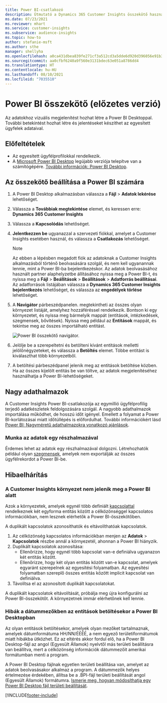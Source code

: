 ```yaml
---
title: Power BI-csatlakozó
description: Útmutató a Dynamics 365 Customer Insights összekötő használatához a Power BI megoldásban.
ms.date: 07/23/2021
ms.reviewer: mhart
ms.service: customer-insights
ms.subservice: audience-insights
ms.topic: how-to
author: stefanie-msft
ms.author: sthe
manager: shellyha
ms.openlocfilehash: a0ca431dbea839fe271cf3a512cd3a5dde6d920d396056e91b33bcf7ed84272a
ms.sourcegitcommit: aa0cfbf6240a9f560e3131bdec63e051a8786dd4
ms.translationtype: HT
ms.contentlocale: hu-HU
ms.lasthandoff: 08/10/2021
ms.locfileid: "7035510"
---
```

# <a name="connector-for-power-bi-preview"></a>Power BI összekötő (előzetes verzió)

Az adatokhoz vizuális megjelenítést hozhat létre a Power BI Desktoppal. További betekintést hozhat létre és jelentéseket készíthet az egyesített ügyfelek adataival.

## <a name="prerequisites"></a>Előfeltételek

- Az egyesített ügyfélprofilokkal rendelkezik.
- A [Microsoft Power BI Desktop](https://powerbi.microsoft.com/desktop/) legújabb verziója telepítve van a számítógépére. [További információk: Power BI Desktop](/power-bi/desktop-what-is-desktop).

## <a name="configure-the-connector-for-power-bi"></a>Az összekötő beállítása a Power BI számára

1. A Power BI Desktop alkalmazásban válassza a **Fájl** > **Adatok lekérése** lehetőséget.

1. Válassza a **Továbbiak megtekintése** elemet, és keressen erre: **Dynamics 365 Customer Insights**

1. Válassza a **Kapcsolódás** lehetőséget.

1. **Jelentkezzen be** ugyanazzal a szervezeti fiókkal, amelyet a Customer Insights esetében használ, és válassza a **Csatlakozás** lehetőséget.
   > [!NOTE]
   > Az ebben a lépésben megadott fiók az adatoknak a Customer Insights alkalmazásból történő beolvasására szolgál, és nem kell ugyanannak lennie, mint a Power BI-ba bejelentkezéskor. Az adatok beolvasásához használt partner alaphelyzetbe állításához nyissa meg a Power BI-t, és nyissa meg a **Fájl** > **Beállítások** > **Beállítások** > **Adatforrás beállításai**. Az adatforrások listájában válassza a **Dynamics 365 Customer Insights bejelentkezés** lehetőséget, és válassza az **engedélyek törlése** lehetőséget.  

1. A **Navigátor** párbeszédpanelen. megtekintheti az összes olyan környezet listáját, amelyhez hozzáféréssel rendelkezik. Bontson ki egy környezetet, és nyissa meg bármelyik mappát (entitások, intézkedések, szegmensek, bővítések). Nyissa meg például az **Entitások** mappát, és tekintse meg az összes importálható entitást.

   ![Power BI összekötő navigátor.](media/power-bi-navigator.png "Power BI összekötő navigátor")

1. Jelölje be a szerepeltetni és betölteni kívánt entitások melletti jelölőnégyzeteket, és válassza a **Betöltés** elemet. Többe entitást is kiválaszthat több környezetből.

1. A betöltési párbeszédpanel jelenik meg az entitások betöltése közben. Ha az összes kijelölt entitás be van töltve, az adatok megjelenítéséhez használhatja a Power BI-lehetőségeket.

## <a name="large-data-sets"></a>Nagy adathalmazok

A Customer Insights Power BI-csatlakozója az egymillió ügyfélprofilig terjedő adatkészletek feldolgozására szolgál. A nagyobb adathalmazok importálása működhet, de hosszú időt igényel. Emellett a folyamat a Power BI-korlátozásai miatt időtúllépés is előfordulhat. További információkért lásd [Power BI: Nagyméretű adathalmazokra vonatkozó ajánlások](/power-bi/admin/service-premium-what-is#large-datasets). 

### <a name="work-with-a-subset-of-data"></a>Munka az adatok egy részhalmazával

Érdemes lehet az adatok egy részhalmazával dolgozni. Létrehozhatók például olyan [szegmensek](segments.md), amelyek nem exportálják az összes ügyfélrekordot a Power BI-be.

## <a name="troubleshooting"></a>Hibaelhárítás

### <a name="customer-insights-environment-doesnt-show-in-power-bi"></a>A Customer Insights környezet nem jelenik meg a Power BI alatt

Azok a környezetek, amelyek egynél több definiált [kapcsolattal](relationships.md) rendelkeznek két egyforma entitás között a célközönséggel kapcsolatos információkban, nem lesznek elérhetők a Power BI-összekötőben.

A duplikált kapcsolatok azonosíthatók és eltávolíthatóak kapcsolatok.

1. Az célközönség kapcsolatos információkban menjen az **Adatok** > **Kapcsolatok** részbe annál a környezetél, ahonnan a Power BI hiányzik.
2. Duplikált kapcsolatok azonosítása:
   - Ellenőrizze, hogy egynél több kapcsolat van-e definiálva ugyanazon két entitás között.
   - Ellenőrizze, hogy két olyan entitás között van-e kapcsolat, amelyek egyaránt szerepelnek az egyesítési folyamatban. Az egyesítési folyamatban szereplő összes entitás között implicit kapcsolat van definiálva.
3. Távolítsa el az azonosított duplikált kapcsolatokat.

A duplikált kapcsolatok eltávolítását, próbálja meg újra konfigurálni az Power BI-összekötőt. A környezetnek immár elérhetőnek kell lennie.

### <a name="errors-on-date-fields-when-loading-entities-in-power-bi-desktop"></a>Hibák a dátummezőkben az entitások betöltésekor a Power BI Desktopban

Az olyan entitások betöltésekor, amelyek olyan mezőket tartalmaznak, amelyek dátumformátuma HH/NN/ÉÉÉÉ, a nem egyező területiformátumok miatt hibákba ütközhet. Ez az eltérés akkor fordul elő, ha a Power BI Desktop-fájl az angol (Egyesült Államok) nyelvtől más területi beállításra van beállítva, mert a célközönség információk dátummezőit amerikai formátumban menti a program.

A Power BI Desktop fájlnak egyetlen területi beállítása van, amelyet az adatok beolvasásakor alkalmaz a program. A dátummezők helyes értelmezése érdekében, állítsa be a .BPI-fájl területi beállítását angol (Egyesült Államok) formátumra. [Ismerje meg, hogyan módosíthatja egy Power BI Desktop fájl területi beállítását](/power-bi/fundamentals/supported-languages-countries-regions.md#choose-the-locale-for-importing-data-into-power-bi-desktop).

[!INCLUDE[footer-include](../includes/footer-banner.md)]
